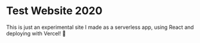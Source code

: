 # Test Website 2020

This is just an experimental site I made as a serverless app, using React and deploying with Vercel! :dancer:
